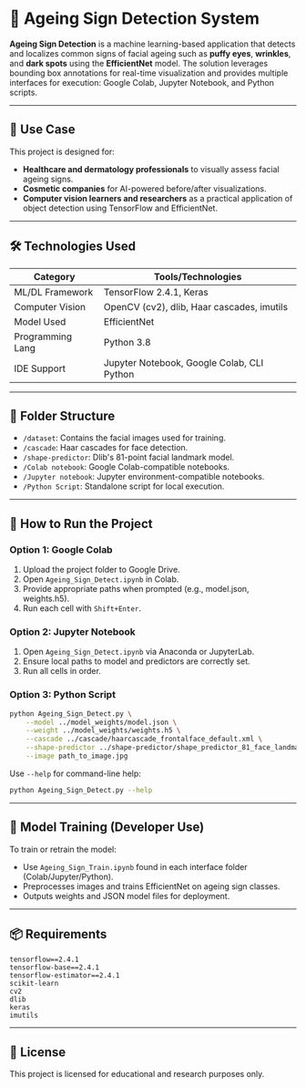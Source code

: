  # 🧬 Ageing Sign Detection System

**Ageing Sign Detection** is a machine learning-based application that detects and localizes common signs of facial ageing such as **puffy eyes**, **wrinkles**, and **dark spots** using the **EfficientNet** model. The solution leverages bounding box annotations for real-time visualization and provides multiple interfaces for execution: Google Colab, Jupyter Notebook, and Python scripts.

---

## 🎯 Use Case

This project is designed for:
- **Healthcare and dermatology professionals** to visually assess facial ageing signs.
- **Cosmetic companies** for AI-powered before/after visualizations.
- **Computer vision learners and researchers** as a practical application of object detection using TensorFlow and EfficientNet.

---

## 🛠️ Technologies Used

| Category         | Tools/Technologies                                      |
|------------------|----------------------------------------------------------|
| ML/DL Framework  | TensorFlow 2.4.1, Keras                                  |
| Computer Vision  | OpenCV (cv2), dlib, Haar cascades, imutils               |
| Model Used       | EfficientNet                                             |
| Programming Lang | Python 3.8                                               |
| IDE Support      | Jupyter Notebook, Google Colab, CLI Python               |

---

## 🧾 Folder Structure

- `/dataset`: Contains the facial images used for training.
- `/cascade`: Haar cascades for face detection.
- `/shape-predictor`: Dlib's 81-point facial landmark model.
- `/Colab notebook`: Google Colab-compatible notebooks.
- `/Jupyter notebook`: Jupyter environment-compatible notebooks.
- `/Python Script`: Standalone script for local execution.
  
---

## 🚀 How to Run the Project

### Option 1: Google Colab
1. Upload the project folder to Google Drive.
2. Open `Ageing_Sign_Detect.ipynb` in Colab.
3. Provide appropriate paths when prompted (e.g., model.json, weights.h5).
4. Run each cell with `Shift+Enter`.

### Option 2: Jupyter Notebook
1. Open `Ageing_Sign_Detect.ipynb` via Anaconda or JupyterLab.
2. Ensure local paths to model and predictors are correctly set.
3. Run all cells in order.

### Option 3: Python Script
```bash
python Ageing_Sign_Detect.py \
    --model ../model_weights/model.json \
    --weight ../model_weights/weights.h5 \
    --cascade ../cascade/haarcascade_frontalface_default.xml \
    --shape-predictor ../shape-predictor/shape_predictor_81_face_landmarks.dat \
    --image path_to_image.jpg
```
Use `--help` for command-line help:
```bash
python Ageing_Sign_Detect.py --help
```

---

## 🧪 Model Training (Developer Use)

To train or retrain the model:
- Use `Ageing_Sign_Train.ipynb` found in each interface folder (Colab/Jupyter/Python).
- Preprocesses images and trains EfficientNet on ageing sign classes.
- Outputs weights and JSON model files for deployment.

---

## 📦 Requirements

```
tensorflow==2.4.1
tensorflow-base==2.4.1
tensorflow-estimator==2.4.1
scikit-learn
cv2
dlib
keras
imutils
```
---

## 📄 License
This project is licensed for educational and research purposes only.
